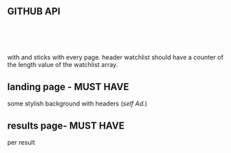 ## GITHUB API

## <header>

with <searchbar> and <links> sticks with every page. header watchlist should have a counter of the length value of the watchlist array.

## landing page - MUST HAVE

some stylish background with headers (_self Ad._)

## results page- MUST HAVE

 <div> per result  <img> <userinfo><title><watchlistAdd> etc..
 15 results per page - {<optional - infinite scroll>}.
<sort> by...
(<optional) - AFTER>  functionality done - make an advanced search, include date published, author, organization....... will be a <dropdown> menu.

## <watchlist> - MUST HAVE -

<added> from results page array that will go in props. can <delete> from the watchlist, <addANote> / <edit>.

## <watchlist> - PRETTY NICE TO HAVE ---

get a token from users login - save it in Mock API with the current watchlist status. then when the user logs in again, his watchlist should be as it was before - pull the mock API with the token.

## auth - Nice to have

google, FB, github - (firebase // check package for specific login in react)

---

## <footer> - optional - at the end of project after everything else is functional

(will handle at the end of the projects after everything else works if there's enough time)

will be sticky some about us/ terms info could be real <Link> for <Route>

## Create Issue - Nice to have - token needed(issue to own git)

// components described in draw + first impression structure.
Here ======>
https://app.diagrams.net/#G1ZPtyPbL5tiT-h7NaEMkxE8qKsweIlMgS
